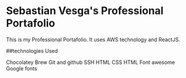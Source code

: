 # Sebastian Vesga's Professional Portafolio
This is my Professional Portafolio. It uses AWS technology and ReactJS.

##technologies Used

Chocolatey
Brew
Git and github
SSH
HTML
CSS
HTML
Font awesome
Google fonts
